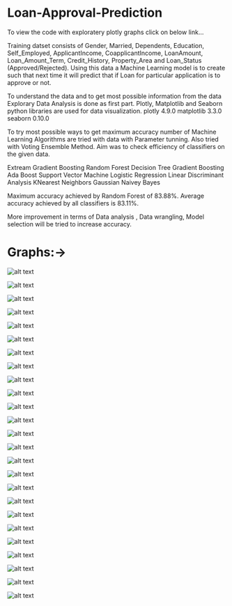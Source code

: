 # Loan-Approval-Prediction
To view the code with exploratery plotly graphs click on below link...
 
Training datset consists of Gender, Married,	Dependents,	Education,	Self_Employed,	ApplicantIncome,	CoapplicantIncome,	LoanAmount,	Loan_Amount_Term,	Credit_History,	Property_Area and Loan_Status (Approved/Rejected). Using this data a Machine Learning model is to create such that next time it will predict that if Loan for particular application is to approve or not. 

To understand the data and to get most possible information from the data Explorary Data Analysis is done as first part. 
Plotly, Matplotlib and Seaborn python libraries are used for data visualization. 
plotly 4.9.0
matplotlib 3.3.0
seaborn 0.10.0

To try most possible ways to get maximum accuracy number of Machine Learning Algorithms are tried with data with Parameter tunning.
Also tried with Voting Ensemble Method. Aim was to check efficiency of classifiers on the given data.

Extream Gradient Boosting
Random Forest
Decision Tree
Gradient Boosting
Ada Boost
Support Vector Machine
Logistic Regression
Linear Discriminant Analysis
KNearest Neighbors
Gaussian Naivey Bayes

Maximum accuracy achieved by Random Forest of 83.88%.
Average accuracy achieved by all classifiers is 83.11%.

More improvement in terms of Data analysis , Data wrangling, Model selection will be tried to increase accuracy.

# Graphs:->

![alt text](https://github.com/OMIII1997/Loan-Approval-Prediction/blob/master/Graphs/Screenshot%20(114).png)

![alt text](https://github.com/OMIII1997/Loan-Approval-Prediction/blob/master/Graphs/Screenshot%20(115).png)

![alt text](https://github.com/OMIII1997/Loan-Approval-Prediction/blob/master/Graphs/Screenshot%20(116).png)

![alt text](https://github.com/OMIII1997/Loan-Approval-Prediction/blob/master/Graphs/Screenshot%20(117).png)

![alt text](https://github.com/OMIII1997/Loan-Approval-Prediction/blob/master/Graphs/Screenshot%20(118).png)

![alt text](https://github.com/OMIII1997/Loan-Approval-Prediction/blob/master/Graphs/Screenshot%20(119).png)

![alt text](https://github.com/OMIII1997/Loan-Approval-Prediction/blob/master/Graphs/Screenshot%20(120).png)

![alt text](https://github.com/OMIII1997/Loan-Approval-Prediction/blob/master/Graphs/Screenshot%20(121).png)

![alt text](https://github.com/OMIII1997/Loan-Approval-Prediction/blob/master/Graphs/Screenshot%20(122).png)

![alt text](https://github.com/OMIII1997/Loan-Approval-Prediction/blob/master/Graphs/Screenshot%20(123).png)

![alt text](https://github.com/OMIII1997/Loan-Approval-Prediction/blob/master/Graphs/Screenshot%20(124).png)

![alt text](https://github.com/OMIII1997/Loan-Approval-Prediction/blob/master/Graphs/Screenshot%20(125).png)

![alt text](https://github.com/OMIII1997/Loan-Approval-Prediction/blob/master/Graphs/Screenshot%20(126).png)

![alt text](https://github.com/OMIII1997/Loan-Approval-Prediction/blob/master/Graphs/Screenshot%20(127).png)

![alt text](https://github.com/OMIII1997/Loan-Approval-Prediction/blob/master/Graphs/Screenshot%20(128).png)

![alt text](https://github.com/OMIII1997/Loan-Approval-Prediction/blob/master/Graphs/Screenshot%20(129).png)

![alt text](https://github.com/OMIII1997/Loan-Approval-Prediction/blob/master/Graphs/Screenshot%20(130).png)

![alt text](https://github.com/OMIII1997/Loan-Approval-Prediction/blob/master/Graphs/Screenshot%20(131).png)

![alt text](https://github.com/OMIII1997/Loan-Approval-Prediction/blob/master/Graphs/Screenshot%20(132).png)

![alt text](https://github.com/OMIII1997/Loan-Approval-Prediction/blob/master/Graphs/Screenshot%20(133).png)

![alt text](https://github.com/OMIII1997/Loan-Approval-Prediction/blob/master/Graphs/Screenshot%20(134).png)

![alt text](https://github.com/OMIII1997/Loan-Approval-Prediction/blob/master/Graphs/Screenshot%20(135).png)

![alt text](https://github.com/OMIII1997/Loan-Approval-Prediction/blob/master/Graphs/Screenshot%20(136).png)

![alt text](https://github.com/OMIII1997/Loan-Approval-Prediction/blob/master/Graphs/Screenshot%20(137).png)

![alt text](https://github.com/OMIII1997/Loan-Approval-Prediction/blob/master/Graphs/Screenshot%20(138).png)
